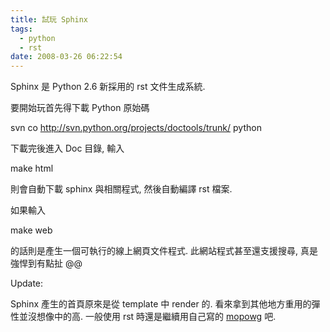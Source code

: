 ```yaml
---
title: 試玩 Sphinx
tags:
  - python
  - rst
date: 2008-03-26 06:22:54
---
```


Sphinx 是 Python 2.6 新採用的 rst 文件生成系統.

要開始玩首先得下載 Python 原始碼

svn co http://svn.python.org/projects/doctools/trunk/  python

下載完後進入 Doc 目錄, 輸入

make html

則會自動下載 sphinx 與相關程式, 然後自動編譯 rst 檔案.

如果輸入

make web 

的話則是產生一個可執行的線上網頁文件程式. 此網站程式甚至還支援搜尋, 真是強悍到有點扯 @@

Update:

Sphinx 產生的首頁原來是從 template 中 render 的. 看來拿到其他地方重用的彈性並沒想像中的高.
一般使用 rst 時還是繼續用自己寫的 [mopowg](http://pypi.python.org/pypi/mopowg/) 吧.